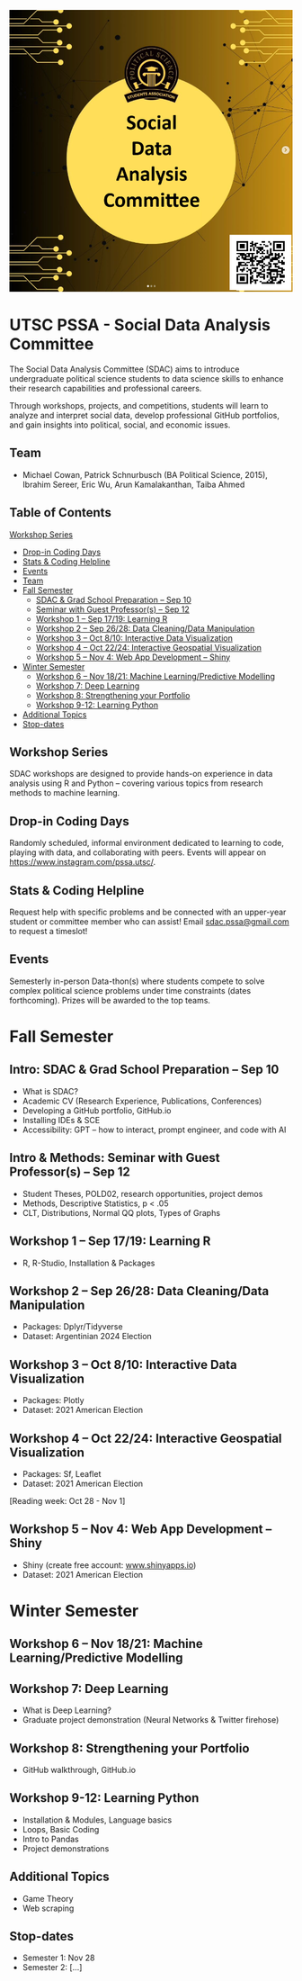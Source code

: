 ![SDAC Template](https://raw.githubusercontent.com/PSSA-SDAC/sdac/main/images/SDAC%20Template.png)

# UTSC PSSA - Social Data Analysis Committee 
The Social Data Analysis Committee (SDAC) aims to introduce undergraduate political science students to data science skills to enhance their research capabilities and professional careers. 

Through workshops, projects, and competitions, students will learn to analyze and interpret social data, develop professional GitHub portfolios, and gain insights into political, social, and economic issues.

## Team
- Michael Cowan, Patrick Schnurbusch (BA Political Science, 2015), Ibrahim Sereer, Eric Wu, Arun Kamalakanthan, Taiba Ahmed

## Table of Contents

[Workshop Series](#workshop-series)
- [Drop-in Coding Days](#drop-in-coding-days)
- [Stats & Coding Helpline](#stats-coding-helpline)
- [Events](#events)
- [Team](#team)
- [Fall Semester](#fall-semester)
    - [SDAC & Grad School Preparation – Sep 10](#intro-sdac--grad-school-preparation--sep-10)
    - [Seminar with Guest Professor(s) – Sep 12](#intro-methods-seminar-with-guest-professors--sep-12)
    - [Workshop 1 – Sep 17/19: Learning R](#workshop-1--sep-1719-learning-r)
    - [Workshop 2 – Sep 26/28: Data Cleaning/Data Manipulation](#workshop-2--sep-2628-data-cleaningdata-manipulation)
    - [Workshop 3 – Oct 8/10: Interactive Data Visualization](#workshop-3--oct-810-interactive-data-visualization)
    - [Workshop 4 – Oct 22/24: Interactive Geospatial Visualization](#workshop-4--oct-2224-interactive-geospatial-visualization)
    - [Workshop 5 – Nov 4: Web App Development – Shiny](#workshop-5--nov-4-web-app-development--shiny)
- [Winter Semester](#winter-semester)
    - [Workshop 6 – Nov 18/21: Machine Learning/Predictive Modelling](#workshop-6--nov-1821-machine-learningpredictive-modelling)
    - [Workshop 7: Deep Learning](#workshop-6-deep-learning)
    - [Workshop 8: Strengthening your Portfolio](#workshop-7-strengthening-your-portfolio)
    - [Workshop 9-12: Learning Python](#workshop-8-12-learning-python)
- [Additional Topics](#additional-topics)
- [Stop-dates](#stop-dates)

## Workshop Series
SDAC workshops are designed to provide hands-on experience in data analysis using R and Python – covering various topics from research methods to machine learning.

## Drop-in Coding Days
Randomly scheduled, informal environment dedicated to learning to code, playing with data, and collaborating with peers. Events will appear on https://www.instagram.com/pssa.utsc/.

## Stats & Coding Helpline
Request help with specific problems and be connected with an upper-year student or committee member who can assist! Email sdac.pssa@gmail.com to request a timeslot!

## Events
Semesterly in-person Data-thon(s) where students compete to solve complex political science problems under time constraints (dates forthcoming). Prizes will be awarded to the top teams.

# Fall Semester

## Intro: SDAC & Grad School Preparation – Sep 10
- What is SDAC?
- Academic CV (Research Experience, Publications, Conferences)
- Developing a GitHub portfolio, GitHub.io
- Installing IDEs & SCE
- Accessibility: GPT – how to interact, prompt engineer, and code with AI

## Intro & Methods: Seminar with Guest Professor(s) – Sep 12
- Student Theses, POLD02, research opportunities, project demos
- Methods, Descriptive Statistics, p < .05
- CLT, Distributions, Normal QQ plots, Types of Graphs

## Workshop 1 – Sep 17/19: Learning R
- R, R-Studio, Installation & Packages

## Workshop 2 – Sep 26/28: Data Cleaning/Data Manipulation
- Packages: Dplyr/Tidyverse
- Dataset: Argentinian 2024 Election

## Workshop 3 – Oct 8/10: Interactive Data Visualization
- Packages: Plotly
- Dataset: 2021 American Election

## Workshop 4 – Oct 22/24: Interactive Geospatial Visualization
- Packages: Sf, Leaflet
- Dataset: 2021 American Election

[Reading week: Oct 28 - Nov 1]

## Workshop 5 – Nov 4: Web App Development – Shiny
- Shiny (create free account: www.shinyapps.io)
- Dataset: 2021 American Election

# Winter Semester

## Workshop 6 – Nov 18/21: Machine Learning/Predictive Modelling

## Workshop 7: Deep Learning
- What is Deep Learning?
- Graduate project demonstration (Neural Networks & Twitter firehose)

## Workshop 8: Strengthening your Portfolio
- GitHub walkthrough, GitHub.io

## Workshop 9-12: Learning Python
- Installation & Modules, Language basics
- Loops, Basic Coding
- Intro to Pandas
- Project demonstrations

## Additional Topics
- Game Theory
- Web scraping

## Stop-dates
- Semester 1: Nov 28
- Semester 2: […]
